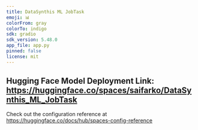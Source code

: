 ```yaml
---
title: DataSynthis ML JobTask
emoji: 📊
colorFrom: gray
colorTo: indigo
sdk: gradio
sdk_version: 5.48.0
app_file: app.py
pinned: false
license: mit
---
```



Hugging Face Model Deployment Link: https://huggingface.co/spaces/saifarko/DataSynthis_ML_JobTask
---
Check out the configuration reference at https://huggingface.co/docs/hub/spaces-config-reference
